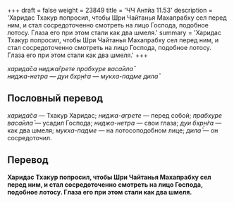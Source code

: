 +++
draft = false
weight = 23849
title = 'ЧЧ Антйа 11.53'
description = 'Харидас Тхакур попросил, чтобы Шри Чайтанья Махапрабху сел перед ним, и стал сосредоточенно смотреть на лицо Господа, подобное лотосу. Глаза его при этом стали как два шмеля.'
summary = 'Харидас Тхакур попросил, чтобы Шри Чайтанья Махапрабху сел перед ним, и стал сосредоточенно смотреть на лицо Господа, подобное лотосу. Глаза его при этом стали как два шмеля.'
+++

_харида̄са ниджа̄грете прабхуре васа̄ила̄  
ниджа-нетра — дуи бхр̣н̇га — мукха-падме дила̄_

## Пословный перевод

_харида̄са_ — Тхакур Харидас; _ниджа_\-_агрете_ — перед собой; _прабхуре_ _васа̄ила̄_ — усадил Господа; _ниджа_\-_нетра_ — свои глаза; _дуи_ _бхр̣н̇га_ — как два шмеля; _мукха_\-_падме_ — на лотосоподобном лице; _дила̄_ — он сосредоточил.

## Перевод

**Харидас Тхакур попросил, чтобы Шри Чайтанья Махапрабху сел перед ним, и стал сосредоточенно смотреть на лицо Господа, подобное лотосу. Глаза его при этом стали как два шмеля.**
